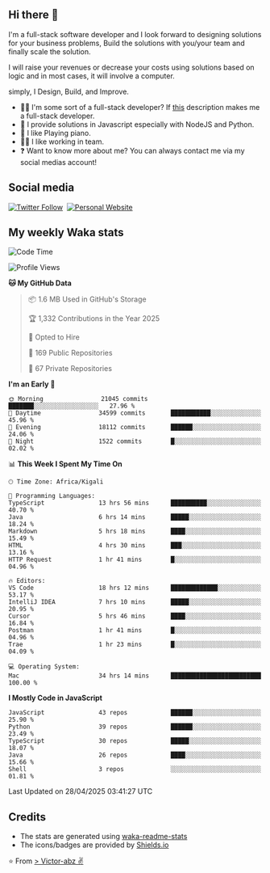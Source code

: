 ## Hi there 👋
I'm a full-stack software developer and I look forward to designing solutions for your business problems, Build the solutions with you/your team and finally scale the solution.

I will raise your revenues or decrease your costs using solutions based on logic and in most cases, it will involve a computer.

simply, I Design, Build, and Improve.

- 👨‍💻 I'm some sort of a full-stack developer? If [this](https://www.w3schools.com/whatis/whatis_fullstack.asp) description makes me a full-stack developer.
- 🌱 I provide solutions in Javascript especially with NodeJS and Python. 
- 🎹 I like Playing piano.
- 👯‍♀️ I like working in team.
- ❓ Want to know more about me? You can always contact me via my social medias account!

## Social media
[![Twitter Follow](https://img.shields.io/twitter/follow/vicky_abz?color=%231DA1F2&label=Twitter&style=for-the-badge&logo=twitter&logoColor=ffffff)](https://twitter.com/vicky_abz)
‎‎ [![Personal Website](https://img.shields.io/static/v1?label=visit&message=victor-abz.com&color=%235F021F&style=for-the-badge)](https://victor-abz.com/)

## My weekly Waka stats
<!--START_SECTION:waka-->
![Code Time](http://img.shields.io/badge/Code%20Time-1%2C464%20hrs%2046%20mins-blue)

![Profile Views](http://img.shields.io/badge/Profile%20Views-0-blue)

**🐱 My GitHub Data** 

> 📦 1.6 MB Used in GitHub's Storage 
 > 
> 🏆 1,332 Contributions in the Year 2025
 > 
> 💼 Opted to Hire
 > 
> 📜 169 Public Repositories 
 > 
> 🔑 67 Private Repositories 
 > 
**I'm an Early 🐤** 

```text
🌞 Morning                21045 commits       ███████░░░░░░░░░░░░░░░░░░   27.96 % 
🌆 Daytime                34599 commits       ███████████░░░░░░░░░░░░░░   45.96 % 
🌃 Evening                18112 commits       ██████░░░░░░░░░░░░░░░░░░░   24.06 % 
🌙 Night                  1522 commits        █░░░░░░░░░░░░░░░░░░░░░░░░   02.02 % 
```


📊 **This Week I Spent My Time On** 

```text
🕑︎ Time Zone: Africa/Kigali

💬 Programming Languages: 
TypeScript               13 hrs 56 mins      ██████████░░░░░░░░░░░░░░░   40.70 % 
Java                     6 hrs 14 mins       █████░░░░░░░░░░░░░░░░░░░░   18.24 % 
Markdown                 5 hrs 18 mins       ████░░░░░░░░░░░░░░░░░░░░░   15.49 % 
HTML                     4 hrs 30 mins       ███░░░░░░░░░░░░░░░░░░░░░░   13.16 % 
HTTP Request             1 hr 41 mins        █░░░░░░░░░░░░░░░░░░░░░░░░   04.96 % 

🔥 Editors: 
VS Code                  18 hrs 12 mins      █████████████░░░░░░░░░░░░   53.17 % 
IntelliJ IDEA            7 hrs 10 mins       █████░░░░░░░░░░░░░░░░░░░░   20.95 % 
Cursor                   5 hrs 46 mins       ████░░░░░░░░░░░░░░░░░░░░░   16.84 % 
Postman                  1 hr 41 mins        █░░░░░░░░░░░░░░░░░░░░░░░░   04.96 % 
Trae                     1 hr 23 mins        █░░░░░░░░░░░░░░░░░░░░░░░░   04.09 % 

💻 Operating System: 
Mac                      34 hrs 14 mins      █████████████████████████   100.00 % 
```

**I Mostly Code in JavaScript** 

```text
JavaScript               43 repos            ██████░░░░░░░░░░░░░░░░░░░   25.90 % 
Python                   39 repos            ██████░░░░░░░░░░░░░░░░░░░   23.49 % 
TypeScript               30 repos            █████░░░░░░░░░░░░░░░░░░░░   18.07 % 
Java                     26 repos            ████░░░░░░░░░░░░░░░░░░░░░   15.66 % 
Shell                    3 repos             ░░░░░░░░░░░░░░░░░░░░░░░░░   01.81 % 
```




 Last Updated on 28/04/2025 03:41:27 UTC
<!--END_SECTION:waka-->

## Credits
- The stats are generated using [waka-readme-stats](https://github.com/anmol098/waka-readme-stats)
- The icons/badges are provided by [Shields.io](https://shields.io/)

⭐️ From [> Victor-abz ✌](https://victor-abz.com/)
